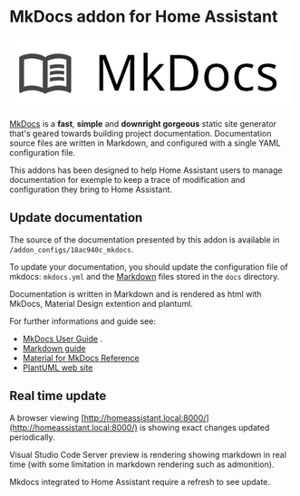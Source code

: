 # MkDocs addon for Home Assistant

![](images/logo.png)

[MkDocs](https://www.mkdocs.org) is a **fast**, **simple** and **downright gorgeous** static site generator that's geared towards building project documentation. Documentation source files are written in Markdown, and configured with a single YAML configuration file.

This addons has been designed to help Home Assistant users to manage documentation for exemple to keep a trace of modification and configuration they bring to Home Assistant.

## Update documentation

The source of the documentation presented by this addon is available in `/addon_configs/18ac940c_mkdocs`.

To update your documentation, you should update the configuration file of mkdocs: `mkdocs.yml` and the [Markdown][markdown-guide] files stored in the `docs` directory.

Documentation is written in Markdown and is rendered as html with MkDocs, Material Design extention and plantuml.

For further informations and guide see:

- [MkDocs User Guide](https://www.mkdocs.org/user-guide/writing-your-docs/) .
- [Markdown guide][markdown-guide]
- [Material for MkDocs Reference](https://squidfunk.github.io/mkdocs-material/reference/)
- [PlantUML web site](https://plantuml.com)

## Real time update

A browser viewing [http://homeassistant.local:8000/](http://homeassistant.local:8000/) is showing exact changes updated periodically.

Visual Studio Code Server preview is rendering showing markdown in real time (with some limitation in markdown rendering such as admonition).

Mkdocs integrated to Home Assistant require a refresh to see update.

[markdown-guide]: https://www.markdownguide.org/tools/mkdocs/

